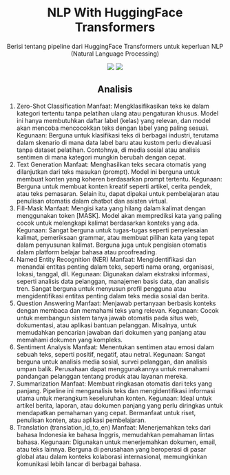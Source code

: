 <h1 align="center"> NLP With HuggingFace Transformers </h1>
<p align="center"> Berisi tentang pipeline dari HuggingFace Transformers untuk keperluan NLP (Natural Language Processing)</p>

<div align="center">

<img src="https://img.shields.io/badge/python-3670A0?style=for-the-badge&logo=python&logoColor=ffdd54">
<img src="https://img.shields.io/badge/jupyter-%23FA0F00.svg?style=for-the-badge&logo=jupyter&logoColor=white">

</div>

<h2 align="center"> Analisis </h2> 

1. Zero-Shot Classification
Manfaat: Mengklasifikasikan teks ke dalam kategori tertentu tanpa pelatihan ulang atau pengaturan khusus. Model ini hanya membutuhkan daftar label (kelas) yang relevan, dan model akan mencoba mencocokkan teks dengan label yang paling sesuai.
Kegunaan: Berguna untuk klasifikasi teks di berbagai industri, terutama dalam skenario di mana data label baru atau kustom perlu dievaluasi tanpa dataset pelatihan. Contohnya, di media sosial atau analisis sentimen di mana kategori mungkin berubah dengan cepat.
2. Text Generation
Manfaat: Menghasilkan teks secara otomatis yang dilanjutkan dari teks masukan (prompt). Model ini berguna untuk membuat konten yang koheren berdasarkan prompt tertentu.
Kegunaan: Berguna untuk membuat konten kreatif seperti artikel, cerita pendek, atau teks pemasaran. Selain itu, dapat dipakai untuk pembelajaran atau penulisan otomatis dalam chatbot dan asisten virtual.
3. Fill-Mask
Manfaat: Mengisi kata yang hilang dalam kalimat dengan menggunakan token [MASK]. Model akan memprediksi kata yang paling cocok untuk melengkapi kalimat berdasarkan konteks yang ada.
Kegunaan: Sangat berguna untuk tugas-tugas seperti penyelesaian kalimat, pemeriksaan grammar, atau membuat pilihan kata yang tepat dalam penyusunan kalimat. Berguna juga untuk pengisian otomatis dalam platform belajar bahasa atau proofreading.
4. Named Entity Recognition (NER)
Manfaat: Mengidentifikasi dan menandai entitas penting dalam teks, seperti nama orang, organisasi, lokasi, tanggal, dll.
Kegunaan: Digunakan dalam ekstraksi informasi, seperti analisis data pelanggan, manajemen basis data, dan analisis tren. Sangat berguna untuk menyusun profil pengguna atau mengidentifikasi entitas penting dalam teks media sosial dan berita.
5. Question Answering
Manfaat: Menjawab pertanyaan berbasis konteks dengan membaca dan memahami teks yang relevan.
Kegunaan: Cocok untuk membangun sistem tanya jawab otomatis pada situs web, dokumentasi, atau aplikasi bantuan pelanggan. Misalnya, untuk memudahkan pencarian jawaban dari dokumen yang panjang atau memahami dokumen yang kompleks.
6. Sentiment Analysis
Manfaat: Menentukan sentimen atau emosi dalam sebuah teks, seperti positif, negatif, atau netral.
Kegunaan: Sangat berguna untuk analisis media sosial, survei pelanggan, dan analisis umpan balik. Perusahaan dapat menggunakannya untuk memahami pandangan pelanggan tentang produk atau layanan mereka.
7. Summarization
Manfaat: Membuat ringkasan otomatis dari teks yang panjang. Pipeline ini menganalisis teks dan mengidentifikasi informasi utama untuk merangkum keseluruhan konten.
Kegunaan: Ideal untuk artikel berita, laporan, atau dokumen panjang yang perlu diringkas untuk mendapatkan pemahaman yang cepat. Bermanfaat untuk riset, penulisan konten, atau aplikasi pembelajaran.
8. Translation (translation_id_to_en)
Manfaat: Menerjemahkan teks dari bahasa Indonesia ke bahasa Inggris, memudahkan pemahaman lintas bahasa.
Kegunaan: Digunakan untuk menerjemahkan dokumen, email, atau teks lainnya. Berguna di perusahaan yang beroperasi di pasar global atau dalam konteks kolaborasi internasional, memungkinkan komunikasi lebih lancar di berbagai bahasa.
